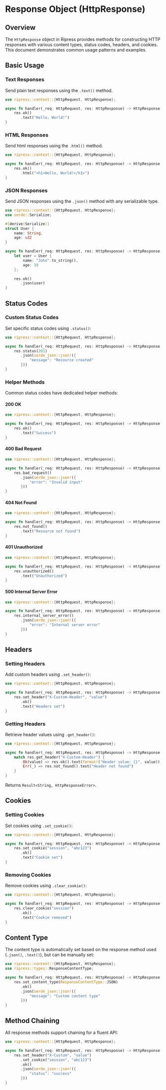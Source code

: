 # Response Object (HttpResponse)

## Overview

The `HttpResponse` object in Ripress provides methods for constructing HTTP responses with various content types, status codes, headers, and cookies. This document demonstrates common usage patterns and examples.

## Basic Usage

### Text Responses

Send plain text responses using the `.text()` method.

```rust
use ripress::context::{HttpRequest, HttpResponse};

async fn handler(_req: HttpRequest, res: HttpResponse) -> HttpResponse {
    res.ok()
       .text("Hello, World!")
}
```

### HTML Responses

Send html responses using the `.html()` method.

```rust
use ripress::context::{HttpRequest, HttpResponse};

async fn handler(_req: HttpRequest, res: HttpResponse) -> HttpResponse {
    res.ok()
       .html("<h1>Hello, World!</h1>")
}
```

### JSON Responses

Send JSON responses using the `.json()` method with any serializable type.

```rust
use ripress::context::{HttpRequest, HttpResponse};
use serde::Serialize;

#[derive(Serialize)]
struct User {
    name: String,
    age: u32
}

async fn handler(_req: HttpRequest, res: HttpResponse) -> HttpResponse {
    let user = User {
        name: "John".to_string(),
        age: 30
    };

    res.ok()
       .json(user)
}
```

## Status Codes

### Custom Status Codes

Set specific status codes using `.status()`:

```rust
use ripress::context::{HttpRequest, HttpResponse};

async fn handler(_req: HttpRequest, res: HttpResponse) -> HttpResponse {
    res.status(201)
       .json(serde_json::json!({
           "message": "Resource created"
       }))
}
```

### Helper Methods

Common status codes have dedicated helper methods:

#### 200 OK

```rust
use ripress::context::{HttpRequest, HttpResponse};

async fn handler(_req: HttpRequest, res: HttpResponse) -> HttpResponse {
    res.ok()
       .text("Success")
}
```

#### 400 Bad Request

```rust
use ripress::context::{HttpRequest, HttpResponse};

async fn handler(_req: HttpRequest, res: HttpResponse) -> HttpResponse {
    res.bad_request()
       .json(serde_json::json!({
           "error": "Invalid input"
       }))
}
```

#### 404 Not Found

```rust
use ripress::context::{HttpRequest, HttpResponse};

async fn handler(_req: HttpRequest, res: HttpResponse) -> HttpResponse {
    res.not_found()
       .text("Resource not found")
}
```

#### 401 Unauthorized

```rust
use ripress::context::{HttpRequest, HttpResponse};

async fn handler(_req: HttpRequest, res: HttpResponse) -> HttpResponse {
    res.unauthorized()
       .text("Unauthorized")
}
```

#### 500 Internal Server Error

```rust
use ripress::context::{HttpRequest, HttpResponse};

async fn handler(_req: HttpRequest, res: HttpResponse) -> HttpResponse {
    res.internal_server_error()
       .json(serde_json::json!({
           "error": "Internal server error"
       }))
}
```

## Headers

### Setting Headers

Add custom headers using `.set_header()`:

```rust
use ripress::context::{HttpRequest, HttpResponse};

async fn handler(_req: HttpRequest, res: HttpResponse) -> HttpResponse {
    res.set_header("X-Custom-Header", "value")
       .ok()
       .text("Headers set")
}
```

### Getting Headers

Retrieve header values using `.get_header()`:

```rust
use ripress::context::{HttpRequest, HttpResponse};

async fn handler(_req: HttpRequest, res: HttpResponse) -> HttpResponse {
    match res.get_header("X-Custom-Header") {
        Ok(value) => res.ok().text(format!("Header value: {}", value)),
        Err(_) => res.not_found().text("Header not found")
    }
}
```

Returns `Result<String, HttpResponseError>`.

## Cookies

### Setting Cookies

Set cookies using `.set_cookie()`:

```rust
use ripress::context::{HttpRequest, HttpResponse};

async fn handler(_req: HttpRequest, res: HttpResponse) -> HttpResponse {
    res.set_cookie("session", "abc123")
       .ok()
       .text("Cookie set")
}
```

### Removing Cookies

Remove cookies using `.clear_cookie()`:

```rust
use ripress::context::{HttpRequest, HttpResponse};

async fn handler(_req: HttpRequest, res: HttpResponse) -> HttpResponse {
    res.clear_cookie("session")
       .ok()
       .text("Cookie removed")
}
```

## Content Type

The content type is automatically set based on the response method used (`.json()`, `.text()`), but can be manually set:

```rust
use ripress::context::{HttpRequest, HttpResponse};
use ripress::types::ResponseContentType;

async fn handler(_req: HttpRequest, res: HttpResponse) -> HttpResponse {
    res.set_content_type(ResponseContentType::JSON)
       .ok()
       .json(serde_json::json!({
           "message": "Custom content type"
       }))
}
```

## Method Chaining

All response methods support chaining for a fluent API:

```rust
use ripress::context::{HttpRequest, HttpResponse};

async fn handler(_req: HttpRequest, res: HttpResponse) -> HttpResponse {
    res.set_header("X-Custom", "value")
       .set_cookie("session", "abc123")
       .ok()
       .json(serde_json::json!({
           "status": "success"
       }))
}
```
